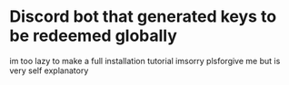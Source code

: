 # Discord bot that generated keys to be redeemed globally

im too lazy to make a full installation tutorial imsorry plsforgive me but is very self explanatory
